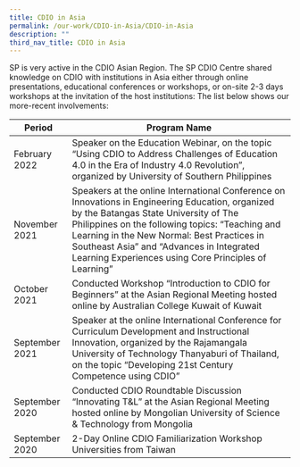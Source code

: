 ```yaml
---
title: CDIO in Asia
permalink: /our-work/CDIO-in-Asia/CDIO-in-Asia
description: ""
third_nav_title: CDIO in Asia
---
```

SP is very active in the CDIO Asian Region. The SP CDIO Centre shared knowledge on CDIO with institutions in Asia either through online presentations, educational conferences or workshops, or on-site 2-3 days workshops at the invitation of the host institutions: The list below shows our more-recent involvements:



| Period | Program Name |
| -------- | -------- |
| February 2022     | Speaker on the Education Webinar, on the topic “Using CDIO to Address Challenges of Education 4.0 in the Era of Industry 4.0 Revolution”, organized by University of Southern Philippines     |
| November 2021     | Speakers at the online International Conference on Innovations in Engineering Education, organized by the Batangas State University of The Philippines on the following topics: “Teaching and Learning in the New Normal: Best Practices in Southeast Asia” and “Advances in Integrated Learning Experiences using Core Principles of Learning”    |
| October 2021     | Conducted Workshop “Introduction to CDIO for Beginners” at the Asian Regional Meeting hosted online by Australian College Kuwait of Kuwait   |
| September 2021     | Speaker at the online International Conference for Curriculum Development and Instructional Innovation, organized by the Rajamangala University of Technology Thanyaburi of Thailand, on the topic “Developing 21st Century Competence using CDIO”   |
| September 2020     | Conducted CDIO Roundtable Discussion “Innovating T&L” at the Asian Regional Meeting hosted online by Mongolian University of Science & Technology from Mongolia   |
| September 2020     | 2-Day Online CDIO Familiarization Workshop Universities from Taiwan   |